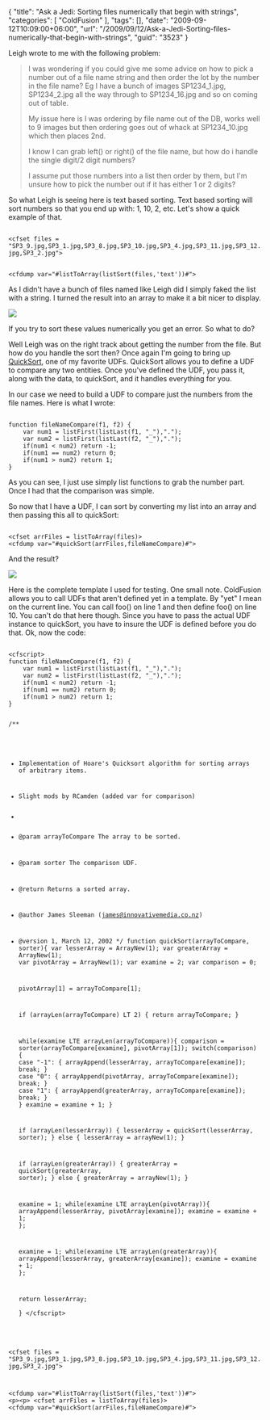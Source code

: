 {
	"title": "Ask a Jedi: Sorting files numerically that begin with strings",
	"categories": [
		"ColdFusion"
	],
	"tags": [],
	"date": "2009-09-12T10:09:00+06:00",
	"url": "/2009/09/12/Ask-a-Jedi-Sorting-files-numerically-that-begin-with-strings",
	"guid": "3523"
}

Leigh wrote to me with the following problem:

<blockquote>
I was wondering if you could give me some advice on how to pick a number out of a file name string and then order the lot by the number in the file name? Eg I have a bunch of images SP1234_1.jpg, SP1234_2.jpg all the way through to SP1234_16.jpg and so on coming out of table.

My issue here is I was ordering by file name out of the DB, works well to 9 images but then ordering goes out of whack at SP1234_10.jpg which then places 2nd.

I know I can grab left() or right() of the file name, but how do i handle the single digit/2 digit numbers?

I assume put those numbers into a list then order by them, but I'm unsure how to pick the number out if it has either 1 or 2 digits?
</blockquote>

So what Leigh is seeing here is text based sorting. Text based sorting will sort numbers so that you end up with: 1, 10, 2, etc. Let's show a quick example of that.

<code>
&lt;cfset files = "SP3_9.jpg,SP3_1.jpg,SP3_8.jpg,SP3_10.jpg,SP3_4.jpg,SP3_11.jpg,SP3_12.jpg,SP3_2.jpg"&gt;

&lt;cfdump var="#listToArray(listSort(files,'text'))#"&gt;
</code>

As I didn't have a bunch of files named like Leigh did I simply faked the list with a string. I turned the result into an array to make it a bit nicer to display.

<img src="https://static.raymondcamden.com/images/Picture 185.png" />

If you try to sort these values numerically you get an error. So what to do?

Well Leigh was on the right track about getting the number from the file. But how do you handle the sort then? Once again I'm going to bring up <a href="http://www.cflib.org/udf/quicksort">QuickSort</a>, one of my favorite UDFs. QuickSort allows you to define a UDF to compare any two entities. Once you've defined the UDF, you pass it, along with the data, to quickSort, and it handles everything for you. 

In our case we need to build a UDF to compare just the numbers from the file names. Here is what I wrote:

<code>
function fileNameCompare(f1, f2) {
	var num1 = listFirst(listLast(f1, "_"),".");
	var num2 = listFirst(listLast(f2, "_"),".");
	if(num1 &lt; num2) return -1;
	if(num1 == num2) return 0;
	if(num1 &gt; num2) return 1;	
}
</code>

As you can see, I just use simply list functions to grab the number part. Once I had that the comparison was simple. 

So now that I have a UDF, I can sort by converting my list into an array and then passing this all to quickSort:

<code>
&lt;cfset arrFiles = listToArray(files)&gt;
&lt;cfdump var="#quickSort(arrFiles,fileNameCompare)#"&gt;
</code>

And the result?

<img src="https://static.raymondcamden.com/images/cfjedi/Picture 257.png" />

Here is the complete template I used for testing. One small note. ColdFusion allows you to call UDFs that aren't defined yet in a template. By "yet" I mean on the current line. You can call foo() on line 1 and then define foo() on line 10. You can't do that here though. Since you have to pass the actual UDF instance to quickSort, you have to insure the UDF is defined before you do that. Ok, now the code:

<code>
&lt;cfscript&gt;
function fileNameCompare(f1, f2) {
	var num1 = listFirst(listLast(f1, "_"),".");
	var num2 = listFirst(listLast(f2, "_"),".");
	if(num1 &lt; num2) return -1;
	if(num1 == num2) return 0;
	if(num1 &gt; num2) return 1;	
}

/**
* Implementation of Hoare's Quicksort algorithm for sorting arrays of arbitrary items.
* Slight mods by RCamden (added var for comparison)
*
* @param arrayToCompare      The array to be sorted.
* @param sorter      The comparison UDF.
* @return Returns a sorted array.
* @author James Sleeman (james@innovativemedia.co.nz)
* @version 1, March 12, 2002
*/
function quickSort(arrayToCompare, sorter){
    var lesserArray = ArrayNew(1);
    var greaterArray = ArrayNew(1);
    var pivotArray = ArrayNew(1);
    var examine = 2;
    var comparison = 0;

    pivotArray[1] = arrayToCompare[1];

    if (arrayLen(arrayToCompare) LT 2) {
        return arrayToCompare;
    }
                
    while(examine LTE arrayLen(arrayToCompare)){
        comparison = sorter(arrayToCompare[examine], pivotArray[1]);
        switch(comparison) {
            case "-1": {
                arrayAppend(lesserArray, arrayToCompare[examine]);
                break;
            }
            case "0": {
                arrayAppend(pivotArray, arrayToCompare[examine]);
                break;
            }
            case "1": {
                arrayAppend(greaterArray, arrayToCompare[examine]);
                break;
            }
        }
        examine = examine + 1;
    }                
                
    if (arrayLen(lesserArray)) {
        lesserArray = quickSort(lesserArray, sorter);
    } else {
        lesserArray = arrayNew(1);
    }    
        
    if (arrayLen(greaterArray)) {
        greaterArray = quickSort(greaterArray, sorter);
    } else {
        greaterArray = arrayNew(1);
    }
                
    examine = 1;
    while(examine LTE arrayLen(pivotArray)){
        arrayAppend(lesserArray, pivotArray[examine]);
        examine = examine + 1;
    };
                
    examine = 1;
    while(examine LTE arrayLen(greaterArray)){
        arrayAppend(lesserArray, greaterArray[examine]);
        examine = examine + 1;
    };
                
    return lesserArray;                
}
&lt;/cfscript&gt;

&lt;cfset files = "SP3_9.jpg,SP3_1.jpg,SP3_8.jpg,SP3_10.jpg,SP3_4.jpg,SP3_11.jpg,SP3_12.jpg,SP3_2.jpg"&gt;

&lt;cfdump var="#listToArray(listSort(files,'text'))#"&gt;
&lt;p&gt;&lt;p&gt;
&lt;cfset arrFiles = listToArray(files)&gt;
&lt;cfdump var="#quickSort(arrFiles,fileNameCompare)#"&gt;
</code>